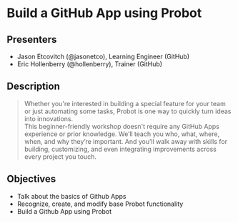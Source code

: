 # Build a GitHub App using Probot
## Presenters
- Jason Etcovitch (@jasonetco), Learning Engineer (GitHub)
- Eric Hollenberry (@hollenberry), Trainer (GitHub)

## Description
> Whether you're interested in building a special feature for your team or just automating some tasks, Probot is one way to quickly turn ideas into innovations.  
> This beginner-friendly workshop doesn't require any GitHub Apps experience or prior knowledge. We’ll teach you who, what, where, when, and why they’re important. And you’ll walk away with skills for building, customizing, and even integrating improvements across every project you touch.

## Objectives
- Talk about the basics of Github Apps
- Recognize, create, and modify base Probot functionality
- Build a Github App using Probot

